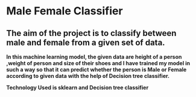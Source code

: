# Male Female Classifier

## The aim of the project is to classify between male and female from a given set of data.

**In this machine learning model, the given data are height of a person ,weight of person and size of their shoes and I have trained my model in such a way so that it can predict whether the person is Male or Female according to given data with the help of Decision tree classifier.**

**Technology Used is sklearn and Decision tree classifier**
